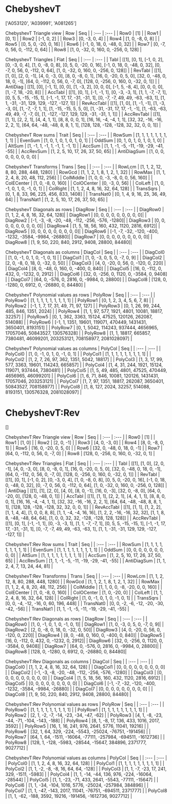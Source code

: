 # ChebyshevT
['A053120', 'A039991', 'A081265']

ChebyshevT Triangle view
|  Row   |  Seq   |
| :---   |  :---  |
| Row0 | [1] |
| Row1 | [0, 1] |
| Row2 | [-1, 0, 2] |
| Row3 | [0, -3, 0, 4] |
| Row4 | [1, 0, -8, 0, 8] |
| Row5 | [0, 5, 0, -20, 0, 16] |
| Row6 | [-1, 0, 18, 0, -48, 0, 32] |
| Row7 | [0, -7, 0, 56, 0, -112, 0, 64] |
| Row8 | [1, 0, -32, 0, 160, 0, -256, 0, 128] |

ChebyshevT Triangles
| Flat       |  Seq  |
| :---       | :---  |
| Tabl       | [[1], [0, 1], [-1, 0, 2], [0, -3, 0, 4], [1, 0, -8, 0, 8], [0, 5, 0, -20, 0, 16], [-1, 0, 18, 0, -48, 0, 32], [0, -7, 0, 56, 0, -112, 0, 64], [1, 0, -32, 0, 160, 0, -256, 0, 128]] |
| RevTabl    | [[1], [1, 0], [2, 0, -1], [4, 0, -3, 0], [8, 0, -8, 0, 1], [16, 0, -20, 0, 5, 0], [32, 0, -48, 0, 18, 0, -1], [64, 0, -112, 0, 56, 0, -7, 0], [128, 0, -256, 0, 160, 0, -32, 0, 1]] |
| AntiDiag   | [[1], [0], [-1, 1], [0, 0], [1, -3, 2], [0, 0, 0], [-1, 5, -8, 4], [0, 0, 0, 0], [1, -7, 18, -20, 8]] |
| AccTabl    | [[1], [0, 1], [-1, -1, 1], [0, -3, -3, 1], [1, 1, -7, -7, 1], [0, 5, 5, -15, -15, 1], [-1, -1, 17, 17, -31, -31, 1], [0, -7, -7, 49, 49, -63, -63, 1], [1, 1, -31, -31, 129, 129, -127, -127, 1]] |
| RevAccTabl | [[1], [1, 0], [1, -1, -1], [1, -3, -3, 0], [1, -7, -7, 1, 1], [1, -15, -15, 5, 5, 0], [1, -31, -31, 17, 17, -1, -1], [1, -63, -63, 49, 49, -7, -7, 0], [1, -127, -127, 129, 129, -31, -31, 1, 1]] |
| AccRevTabl | [[1], [1, 1], [2, 2, 1], [4, 4, 1, 1], [8, 8, 0, 0, 1], [16, 16, -4, -4, 1, 1], [32, 32, -16, -16, 2, 2, 1], [64, 64, -48, -48, 8, 8, 1, 1], [128, 128, -128, -128, 32, 32, 0, 0, 1]] |

ChebyshevT Row sums
| Trait        |   Seq  |
| :---         |  :---  |
| RowSum       | [1, 1, 1, 1, 1, 1, 1, 1, 1] |
| EvenSum      | [1, 0, 1, 0, 1, 0, 1, 0, 1] |
| OddSum       | [0, 1, 0, 1, 0, 1, 0, 1, 0] |
| AltSum       | [1, -1, 1, -1, 1, -1, 1, -1, 1] |
| AccSum       | [1, 1, -1, -5, -11, -19, -29, -41, -55] |
| AccRevSum    | [1, 2, 5, 10, 17, 26, 37, 50, 65] |
| AntiDiagSum  | [1, 0, 0, 0, 0, 0, 0, 0, 0] |

ChebyshevT Transforms
| Trans      |   Seq  |
| :---       |  :---  |
| RowLcm     | [1, 1, 2, 12, 8, 80, 288, 448, 1280] |
| RowGcd     | [1, 1, 2, 1, 8, 1, 2, 1, 32] |
| RowMax     | [1, 1, 2, 4, 8, 20, 48, 112, 256] |
| ColMiddle  | [1, 0, 0, -3, -8, 0, 0, 56, 160] |
| ColECenter | [1, 0, -8, 0, 160] |
| ColOCenter | [0, -3, 0, 56] |
| ColLeft    | [1, 0, -1, 0, 1, 0, -1, 0, 1] |
| ColRight   | [1, 1, 2, 4, 8, 16, 32, 64, 128] |
| TransSqrs  | [0, 1, 8, 33, 96, 225, 456, 833, 1408] |
| TransNat0  | [0, 1, 4, 9, 16, 25, 36, 49, 64] |
| TransNat1  | [1, 2, 5, 10, 17, 26, 37, 50, 65] |

ChebyshevT Diagonals as rows
| DiagRow  |   Seq  |
| :---     |  :---  |
| DiagRow0 | [1, 1, 2, 4, 8, 16, 32, 64, 128]|
| DiagRow1 | [0, 0, 0, 0, 0, 0, 0, 0, 0]|
| DiagRow2 | [-1, -3, -8, -20, -48, -112, -256, -576, -1280]|
| DiagRow3 | [0, 0, 0, 0, 0, 0, 0, 0, 0]|
| DiagRow4 | [1, 5, 18, 56, 160, 432, 1120, 2816, 6912]|
| DiagRow5 | [0, 0, 0, 0, 0, 0, 0, 0, 0]|
| DiagRow6 | [-1, -7, -32, -120, -400, -1232, -3584, -9984, -26880]|
| DiagRow7 | [0, 0, 0, 0, 0, 0, 0, 0, 0]|
| DiagRow8 | [1, 9, 50, 220, 840, 2912, 9408, 28800, 84480]|

ChebyshevT Diagonals as columns
| DiagCol  |   Seq  |
| :---     |  :---  |
| DiagCol0 | [1, 0, -1, 0, 1, 0, -1, 0, 1] |
| DiagCol1 | [1, 0, -3, 0, 5, 0, -7, 0, 9] |
| DiagCol2 | [2, 0, -8, 0, 18, 0, -32, 0, 50] |
| DiagCol3 | [4, 0, -20, 0, 56, 0, -120, 0, 220] |
| DiagCol4 | [8, 0, -48, 0, 160, 0, -400, 0, 840] |
| DiagCol5 | [16, 0, -112, 0, 432, 0, -1232, 0, 2912] |
| DiagCol6 | [32, 0, -256, 0, 1120, 0, -3584, 0, 9408] |
| DiagCol7 | [64, 0, -576, 0, 2816, 0, -9984, 0, 28800] |
| DiagCol8 | [128, 0, -1280, 0, 6912, 0, -26880, 0, 84480] |

ChebyshevT Polynomial values as rows
| PolyRow  |   Seq  |
| :---     |  :---  |
| PolyRow0 | [1, 1, 1, 1, 1, 1, 1, 1, 1] |
| PolyRow1 | [0, 1, 2, 3, 4, 5, 6, 7, 8] |
| PolyRow2 | [-1, 1, 7, 17, 31, 49, 71, 97, 127] |
| PolyRow3 | [0, 1, 26, 99, 244, 485, 846, 1351, 2024] |
| PolyRow4 | [1, 1, 97, 577, 1921, 4801, 10081, 18817, 32257] |
| PolyRow5 | [0, 1, 362, 3363, 15124, 47525, 120126, 262087, 514088] |
| PolyRow6 | [-1, 1, 1351, 19601, 119071, 470449, 1431431, 3650401, 8193151] |
| PolyRow7 | [0, 1, 5042, 114243, 937444, 4656965, 17057046, 50843527, 130576328] |
| PolyRow8 | [1, 1, 18817, 665857, 7380481, 46099201, 203253121, 708158977, 2081028097] |

ChebyshevT Polynomial values as columns
| PolyCol  |   Seq  |
| :---     |  :---  |
| PolyCol0 | [1, 0, -1, 0, 1, 0, -1, 0, 1] |
| PolyCol1 | [1, 1, 1, 1, 1, 1, 1, 1, 1] |
| PolyCol2 | [1, 2, 7, 26, 97, 362, 1351, 5042, 18817] |
| PolyCol3 | [1, 3, 17, 99, 577, 3363, 19601, 114243, 665857] |
| PolyCol4 | [1, 4, 31, 244, 1921, 15124, 119071, 937444, 7380481] |
| PolyCol5 | [1, 5, 49, 485, 4801, 47525, 470449, 4656965, 46099201] |
| PolyCol6 | [1, 6, 71, 846, 10081, 120126, 1431431, 17057046, 203253121] |
| PolyCol7 | [1, 7, 97, 1351, 18817, 262087, 3650401, 50843527, 708158977] |
| PolyCol8 | [1, 8, 127, 2024, 32257, 514088, 8193151, 130576328, 2081028097] |

# ChebyshevT:Rev
[]

ChebyshevT:Rev Triangle view
|  Row   |  Seq   |
| :---   |  :---  |
| Row0 | [1] |
| Row1 | [1, 0] |
| Row2 | [2, 0, -1] |
| Row3 | [4, 0, -3, 0] |
| Row4 | [8, 0, -8, 0, 1] |
| Row5 | [16, 0, -20, 0, 5, 0] |
| Row6 | [32, 0, -48, 0, 18, 0, -1] |
| Row7 | [64, 0, -112, 0, 56, 0, -7, 0] |
| Row8 | [128, 0, -256, 0, 160, 0, -32, 0, 1] |

ChebyshevT:Rev Triangles
| Flat       |  Seq  |
| :---       | :---  |
| Tabl       | [[1], [1, 0], [2, 0, -1], [4, 0, -3, 0], [8, 0, -8, 0, 1], [16, 0, -20, 0, 5, 0], [32, 0, -48, 0, 18, 0, -1], [64, 0, -112, 0, 56, 0, -7, 0], [128, 0, -256, 0, 160, 0, -32, 0, 1]] |
| RevTabl    | [[1], [0, 1], [-1, 0, 2], [0, -3, 0, 4], [1, 0, -8, 0, 8], [0, 5, 0, -20, 0, 16], [-1, 0, 18, 0, -48, 0, 32], [0, -7, 0, 56, 0, -112, 0, 64], [1, 0, -32, 0, 160, 0, -256, 0, 128]] |
| AntiDiag   | [[1], [1], [2, 0], [4, 0], [8, 0, -1], [16, 0, -3], [32, 0, -8, 0], [64, 0, -20, 0], [128, 0, -48, 0, 1]] |
| AccTabl    | [[1], [1, 1], [2, 2, 1], [4, 4, 1, 1], [8, 8, 0, 0, 1], [16, 16, -4, -4, 1, 1], [32, 32, -16, -16, 2, 2, 1], [64, 64, -48, -48, 8, 8, 1, 1], [128, 128, -128, -128, 32, 32, 0, 0, 1]] |
| RevAccTabl | [[1], [1, 1], [1, 2, 2], [1, 1, 4, 4], [1, 0, 0, 8, 8], [1, 1, -4, -4, 16, 16], [1, 2, 2, -16, -16, 32, 32], [1, 1, 8, 8, -48, -48, 64, 64], [1, 0, 0, 32, 32, -128, -128, 128, 128]] |
| AccRevTabl | [[1], [0, 1], [-1, -1, 1], [0, -3, -3, 1], [1, 1, -7, -7, 1], [0, 5, 5, -15, -15, 1], [-1, -1, 17, 17, -31, -31, 1], [0, -7, -7, 49, 49, -63, -63, 1], [1, 1, -31, -31, 129, 129, -127, -127, 1]] |

ChebyshevT:Rev Row sums
| Trait        |   Seq  |
| :---         |  :---  |
| RowSum       | [1, 1, 1, 1, 1, 1, 1, 1, 1] |
| EvenSum      | [1, 1, 1, 1, 1, 1, 1, 1, 1] |
| OddSum       | [0, 0, 0, 0, 0, 0, 0, 0, 0] |
| AltSum       | [1, 1, 1, 1, 1, 1, 1, 1, 1] |
| AccSum       | [1, 2, 5, 10, 17, 26, 37, 50, 65] |
| AccRevSum    | [1, 1, -1, -5, -11, -19, -29, -41, -55] |
| AntiDiagSum  | [1, 1, 2, 4, 7, 13, 24, 44, 81] |

ChebyshevT:Rev Transforms
| Trans      |   Seq  |
| :---       |  :---  |
| RowLcm     | [1, 1, 2, 12, 8, 80, 288, 448, 1280] |
| RowGcd     | [1, 1, 2, 1, 8, 1, 2, 1, 32] |
| RowMax     | [1, 1, 2, 4, 8, 20, 48, 112, 256] |
| ColMiddle  | [1, 1, 0, 0, -8, -20, 0, 0, 160] |
| ColECenter | [1, 0, -8, 0, 160] |
| ColOCenter | [1, 0, -20, 0] |
| ColLeft    | [1, 1, 2, 4, 8, 16, 32, 64, 128] |
| ColRight   | [1, 0, -1, 0, 1, 0, -1, 0, 1] |
| TransSqrs  | [0, 0, -4, -12, -16, 0, 60, 196, 448] |
| TransNat0  | [0, 0, -2, -6, -12, -20, -30, -42, -56] |
| TransNat1  | [1, 1, -1, -5, -11, -19, -29, -41, -55] |

ChebyshevT:Rev Diagonals as rows
| DiagRow  |   Seq  |
| :---     |  :---  |
| DiagRow0 | [1, 0, -1, 0, 1, 0, -1, 0, 1]|
| DiagRow1 | [1, 0, -3, 0, 5, 0, -7, 0, 9]|
| DiagRow2 | [2, 0, -8, 0, 18, 0, -32, 0, 50]|
| DiagRow3 | [4, 0, -20, 0, 56, 0, -120, 0, 220]|
| DiagRow4 | [8, 0, -48, 0, 160, 0, -400, 0, 840]|
| DiagRow5 | [16, 0, -112, 0, 432, 0, -1232, 0, 2912]|
| DiagRow6 | [32, 0, -256, 0, 1120, 0, -3584, 0, 9408]|
| DiagRow7 | [64, 0, -576, 0, 2816, 0, -9984, 0, 28800]|
| DiagRow8 | [128, 0, -1280, 0, 6912, 0, -26880, 0, 84480]|

ChebyshevT:Rev Diagonals as columns
| DiagCol  |   Seq  |
| :---     |  :---  |
| DiagCol0 | [1, 1, 2, 4, 8, 16, 32, 64, 128] |
| DiagCol1 | [0, 0, 0, 0, 0, 0, 0, 0, 0] |
| DiagCol2 | [-1, -3, -8, -20, -48, -112, -256, -576, -1280] |
| DiagCol3 | [0, 0, 0, 0, 0, 0, 0, 0, 0] |
| DiagCol4 | [1, 5, 18, 56, 160, 432, 1120, 2816, 6912] |
| DiagCol5 | [0, 0, 0, 0, 0, 0, 0, 0, 0] |
| DiagCol6 | [-1, -7, -32, -120, -400, -1232, -3584, -9984, -26880] |
| DiagCol7 | [0, 0, 0, 0, 0, 0, 0, 0, 0] |
| DiagCol8 | [1, 9, 50, 220, 840, 2912, 9408, 28800, 84480] |

ChebyshevT:Rev Polynomial values as rows
| PolyRow  |   Seq  |
| :---     |  :---  |
| PolyRow0 | [1, 1, 1, 1, 1, 1, 1, 1, 1] |
| PolyRow1 | [1, 1, 1, 1, 1, 1, 1, 1, 1] |
| PolyRow2 | [2, 1, -2, -7, -14, -23, -34, -47, -62] |
| PolyRow3 | [4, 1, -8, -23, -44, -71, -104, -143, -188] |
| PolyRow4 | [8, 1, -8, 17, 136, 433, 1016, 2017, 3592] |
| PolyRow5 | [16, 1, 16, 241, 976, 2641, 5776, 11041, 19216] |
| PolyRow6 | [32, 1, 64, 329, -224, -5543, -25024, -76751, -191456] |
| PolyRow7 | [64, 1, 64, -1511, -16064, -77111, -257984, -694511, -1612736] |
| PolyRow8 | [128, 1, -128, -5983, -28544, -15647, 384896, 2371777, 9027712] |

ChebyshevT:Rev Polynomial values as columns
| PolyCol  |   Seq  |
| :---     |  :---  |
| PolyCol0 | [1, 1, 2, 4, 8, 16, 32, 64, 128] |
| PolyCol1 | [1, 1, 1, 1, 1, 1, 1, 1, 1] |
| PolyCol2 | [1, 1, -2, -8, -8, 16, 64, 64, -128] |
| PolyCol3 | [1, 1, -7, -23, 17, 241, 329, -1511, -5983] |
| PolyCol4 | [1, 1, -14, -44, 136, 976, -224, -16064, -28544] |
| PolyCol5 | [1, 1, -23, -71, 433, 2641, -5543, -77111, -15647] |
| PolyCol6 | [1, 1, -34, -104, 1016, 5776, -25024, -257984, 384896] |
| PolyCol7 | [1, 1, -47, -143, 2017, 11041, -76751, -694511, 2371777] |
| PolyCol8 | [1, 1, -62, -188, 3592, 19216, -191456, -1612736, 9027712] |

